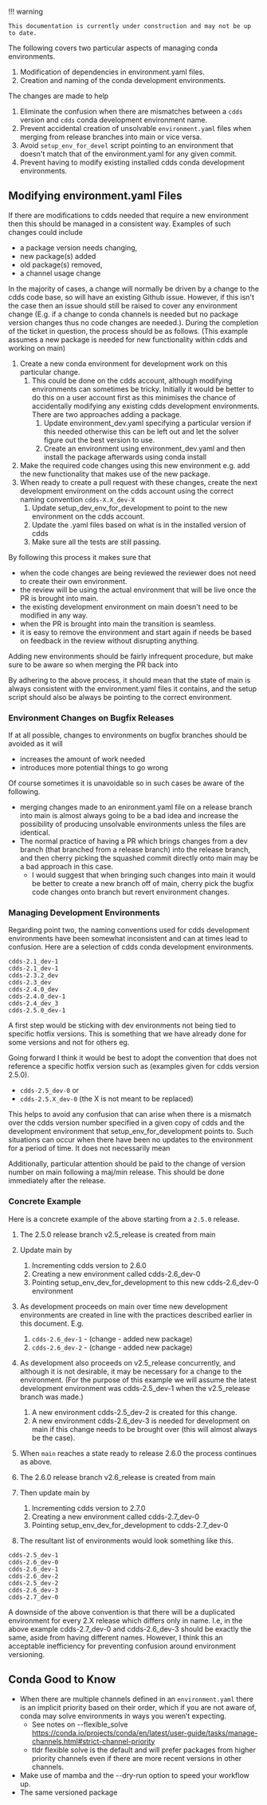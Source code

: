!!! warning

    This documentation is currently under construction and may not be up to date.

The following covers two particular aspects of managing conda environments.

1. Modification of dependencies in environment.yaml files.
1. Creation and naming of the conda development environments.

The changes are made to help

1. Eliminate the confusion when there are mismatches between a `cdds` version and `cdds` conda development environment name.
1. Prevent accidental creation of unsolvable `environment.yaml` files when merging from release branches into main or vice versa.
1. Avoid `setup_env_for_devel` script pointing to an environment that doesn't match that of the environment.yaml for any given commit.
1. Prevent having to modify existing installed cdds conda development environments.

## Modifying environment.yaml Files

If there are modifications to cdds needed that require a new environment then this should be managed in a consistent way.
Examples of such changes could include

- a package version needs changing,
- new package(s) added
- old package(s) removed,
- a channel usage change

In the majority of cases, a change will normally be driven by a change to the cdds code base, so will have an existing Github issue. However, if this isn't the case then an issue should still be raised to cover any environment change (E.g. if a change to conda channels is needed but no package version changes thus no code changes are needed.). During the completion of the ticket in question, the process should be as follows. (This example assumes a new package is needed for new functionality within cdds and working on main)

1. Create a new conda environment for development work on this particular change.
    1. This could be done on the cdds account, although modifying environments can sometimes be tricky.  Initially it would be better to do this on a user account first as this minimises the chance of accidentally modifying any existing cdds development environments. There are two approaches adding a package.
        1. Update environment_dev.yaml specifying a particular version if this needed otherwise this can be left out and let the solver figure out the best version to use.
        1. Create an environment using environment_dev.yaml and then install the package afterwards using conda install
1. Make the required code changes using this new environment e.g. add the new functionality that makes use of the new package.
1. When ready to create a pull request with these changes, create the next development environment on the cdds account using the correct naming convention `cdds-X.X_dev-X`
    1. Update setup_dev_env_for_development to point to the new environment on the cdds account.
    1. Update the .yaml files based on what is in the installed version of cdds
    1. Make sure all the tests are still passing.

By following this process it makes sure that

- when the code changes are being reviewed the reviewer does not need to create their own environment.
- the review will be using the actual environment that will be live once the PR is brought into main.
- the existing development environment on main doesn't need to be modified in any way.
- when the PR is brought into main the transition is seamless.
- it is easy to remove the environment and start again if needs be based on feedback in the review without disrupting anything.

Adding new environments should be fairly infrequent procedure, but make sure to be aware so when merging the PR back into 

By adhering to the above process, it should mean that the state of main is always consistent with the environment.yaml files it contains, and the setup script should also be always be pointing to the correct environment.  

### Environment Changes on Bugfix Releases

If at all possible, changes to environments on bugfix branches should be avoided as it will

- increases the amount of work needed 
- introduces more potential things to go wrong

Of course sometimes it is unavoidable so in such cases be aware of the following.

- merging changes made to an enironment.yaml file on a release branch into main is almost always going to be a bad idea and increase the possibility of producing unsolvable environments unless the files are identical.
- The normal practice of having a PR which brings changes from a dev branch (that branched from a release branch) into the release branch, and then cherry picking the squashed commit directly onto main may be a bad approach in this case.
    - I would suggest that when bringing such changes into main it would be better to create a new branch off of main, cherry pick the bugfix code changes onto branch but revert environment changes.

### Managing Development Environments

Regarding point two, the naming conventions used for cdds development environments have been somewhat inconsistent and can at times lead to confusion. Here are a selection of cdds conda development environments.

```
cdds-2.1_dev-1
cdds-2.1_dev-1
cdds-2.3.2_dev
cdds-2.3_dev
cdds-2.4.0_dev
cdds-2.4.0_dev-1
cdds-2.4_dev_3
cdds-2.5.0_dev-1
```

A first step would be sticking with dev environments not being tied to specific hotfix versions. This is something that we have already done for some versions and not for others eg. 

Going forward I think it would be best to adopt the convention that does not reference a specific hotfix version such as (examples given for cdds version 2.5.0).

- `cdds-2.5_dev-0` or
- `cdds-2.5.X_dev-0` (the X is not meant to be replaced)

This helps to avoid any confusion that can arise when there is a mismatch over the cdds version number specified in a given copy of cdds and the development environment that setup_env_for_development points to. Such situations can occur when there have been no updates to the environment for a period of time. It does not necessarily mean 

Additionally, particular attention should be paid to the change of version number on main following a maj/min release. This should be done immediately after the release.

### Concrete Example

Here is a concrete example of the above starting from a `2.5.0` release.

1. The 2.5.0 release branch v2.5_release is created from main 
1. Update main by
    1. Incrementing cdds version to 2.6.0
    1. Creating a new environment called cdds-2.6_dev-0
    1. Pointing setup_env_dev_for_development to this new cdds-2.6_dev-0 environment
1. As development proceeds on main over time new development environments are created in line with the practices described earlier in this document. E.g.
    1. `cdds-2.6_dev-1` - (change - added new package)
    1. `cdds-2.6_dev-2` - (change - added new package)
1. As development also proceeds on v2.5_release concurrently, and although it is not desirable, it may be necessary for a change to the environment. (For the purpose of this example we will assume the latest development environment was cdds-2.5_dev-1 when the v2.5_release branch was made.)
    1. A new environment cdds-2.5_dev-2 is created for this change.
    1. A new environment cdds-2.6_dev-3 is needed for development on main if this change needs to be brought over (this will almost always be the case).

1. When `main` reaches a state ready to release 2.6.0 the process continues as above.
1. The 2.6.0 release branch v2.6_release is created from main
1. Then update main by 
    1. Incrementing cdds version to 2.7.0
    1. Creating a new environment called cdds-2.7_dev-0
    1. Pointing setup_env_dev_for_development to cdds-2.7_dev-0
1. The resultant list of environments would look something like this.

```
cdds-2.5_dev-1
cdds-2.6_dev-0
cdds-2.6_dev-1
cdds-2.6_dev-2
cdds-2.5_dev-2
cdds-2.6_dev-3
cdds-2.7_dev-0
```

A downside of the above convention is that there will be a duplicated environment for every 2.X release which differs only in name. I.e, in the above example cdds-2.7_dev-0 and cdds-2.6_dev-3 should be exactly the same, aside from having different names. However, I think this an acceptable inefficiency for preventing confusion around environment versioning.

## Conda Good to Know

- When there are multiple channels defined in an `environment.yaml` there is an implicit priority based on their order, which if you are not aware of, conda may solve environments in ways you weren’t expecting.
    - See notes on --flexible_solve https://conda.io/projects/conda/en/latest/user-guide/tasks/manage-channels.html#strict-channel-priority 
    - tldr flexible solve is the default and will prefer packages from higher priority channels even if there are more recent versions in other channels. 
- Make use of mamba and the --dry-run option to speed your workflow up.
- The same versioned package
